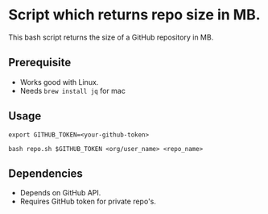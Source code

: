 # Script which returns repo size in MB.

This bash script returns the size of a GitHub repository in MB.

## Prerequisite

- Works good with Linux.
- Needs `brew install jq` for mac

## Usage

`export GITHUB_TOKEN=<your-github-token>`

`bash repo.sh $GITHUB_TOKEN <org/user_name> <repo_name>`

## Dependencies

- Depends on GitHub API.
- Requires GitHub token for private repo's.
